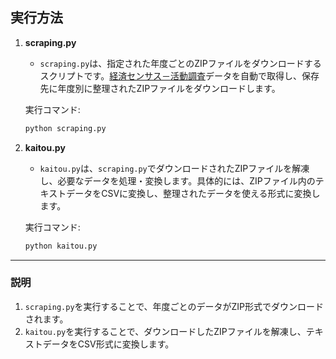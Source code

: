 ## 実行方法

1. **scraping.py**
   - `scraping.py`は、指定された年度ごとのZIPファイルをダウンロードするスクリプトです。[経済センサス－活動調査](https://www.e-stat.go.jp/gis/statmap-search?page=1&type=1&toukeiCode=00200553)データを自動で取得し、保存先に年度別に整理されたZIPファイルをダウンロードします。

   実行コマンド:
   ```bash
   python scraping.py
   ```

2. **kaitou.py**
   - `kaitou.py`は、`scraping.py`でダウンロードされたZIPファイルを解凍し、必要なデータを処理・変換します。具体的には、ZIPファイル内のテキストデータをCSVに変換し、整理されたデータを使える形式に変換します。

   実行コマンド:
   ```bash
   python kaitou.py
   ```

---

### 説明

1. `scraping.py`を実行することで、年度ごとのデータがZIP形式でダウンロードされます。
2. `kaitou.py`を実行することで、ダウンロードしたZIPファイルを解凍し、テキストデータをCSV形式に変換します。
